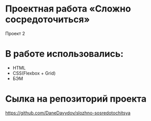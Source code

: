 # Проектная работа «Сложно сосредоточиться»

Проект 2

# В работе использовались:
- HTML
- CSS(Flexbox + Grid)
- БЭМ

# Сылка на репозиторий проекта
https://github.com/DaneDavydov/slozhno-sosredotochitsya
